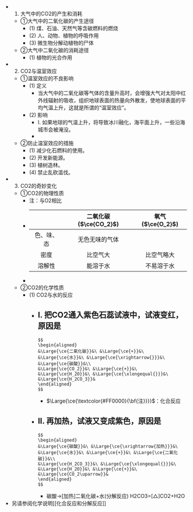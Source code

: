-
  1. 大气中的CO2的产生和消耗
	- ①大气中的二氧化碳的产生途径
		- (1) 煤、石油、天然气等含碳燃料的燃烧
		- (2) 人、动物、植物的呼吸作用
		- (3) 微生物分解动植物的尸体
	- ②大气中二氧化碳的消耗途径
		- (1) 植物的光合作用
-
  2. CO2与温室效应
	- ①温室效应的不良影响
		- (1) 定义
			- 当大气中的二氧化碳等气体的含量升高时，会增强大气对太阳中红外线辐射的吸收，组织地球表面的热量向外散发，使地球表面的平均气温上升，这就是所谓的“温室效应”。
		- (2) 影响
			- I. 如果地球的气温上升，将导致冰川融化，海平面上升，一些沿海城市会被淹没。
			-
	- ②防止温室效应的措施
		- (1) 减少化石燃料的使用。
		- (2) 开发新能源。
		- (3) 植树造林。
		- (4) 禁止乱砍滥伐。
-
  3. CO2的奇妙变化
	- ①CO2的物理性质
		- 注：与O2相比
		-
		  |  | 二氧化碳($\ce{CO_2}$) | 氧气($\ce{O_2}$) |
		  | :----: | :----: | :----: |
		  | 色、味、态 | 无色无味的气体 |
		  | 密度 | 比空气大 | 比空气略大 |
		  | 溶解性 | 能溶于水 | 不易溶于水 |
		-
	- ②CO2的化学性质
		- (1) CO2与水的反应
			- I. 把CO2通入紫色石蕊试液中，试液变红，原因是
				-
				  $$
				  \begin{aligned}
				  &\Large{\ce{二氧化碳}}&\ &\Large{\ce{+}}&\ &\Large{\ce{水}}&\ &\Large{\ce{\xrightarrow{}}}&\ &\Large{\ce{碳酸}}&\\
				  &\Large{\ce{CO_2}}&\ &\Large{\ce{+}}&\ &\Large{\ce{H_2O}}&\ &\Large{\ce{\xlongequal{}}}&\ &\Large{\ce{H_2CO_3}}&
				  \end{aligned}
				  $$
				- $\Large{\ce{\textcolor{#FF0000}{\bf{注}}}}$：化合反应
			- II. 再加热，试液又变成紫色，原因是
				-
				  $$
				  \begin{aligned}
				  &\Large{\ce{碳酸}}&\ &\Large{\ce{\xrightarrow{加热}}}&\ &\Large{\ce{水}}&\ &\Large{\ce{+}}&\ &\Large{\ce{二氧化碳}}&\\
				  &\Large{\ce{H_2CO_3}}&\ &\Large{\ce{\xlongequal{}}}&\ &\Large{\ce{H_2O}}&\ &\Large{\ce{+}}&\ &\Large{\ce{CO_2\uparrow}}&
				  \end{aligned}
				  $$
				- 碳酸->[加热]二氧化碳+水(分解反应)
				  H2CO3=[△]CO2+H2O
- 另请参阅化学说明[[化合反应和分解反应]]